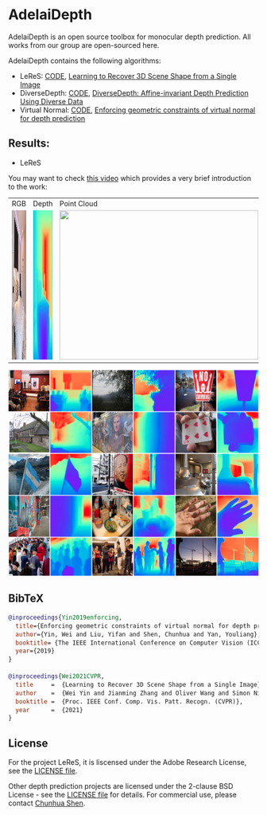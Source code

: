 # AdelaiDepth
AdelaiDepth is an open source toolbox for monocular depth prediction. All works from our group are open-sourced here.

AdelaiDepth contains the following algorithms:
* LeReS: [CODE](LeReS), [Learning to Recover 3D Scene Shape from a Single Image](https://arxiv.org/abs/2012.09365)
* DiverseDepth: [CODE](DiverseDepth), [DiverseDepth: Affine-invariant Depth Prediction Using Diverse Data](https://arxiv.org/abs/2002.00569)
* Virtual Normal: [CODE](https://github.com/YvanYin/VNL_Monocular_Depth_Prediction),  [Enforcing geometric constraints of virtual normal for depth prediction](https://arxiv.org/abs/1907.12209)


## Results:
* LeReS
  
You may want to check [this video](http://www.youtube.com/watch?v=UuT5_GK_TWk) which provides a very brief introduction to the work:

<table>
  <tr>
    <td>RGB</td>
     <td>Depth</td>
     <td>Point Cloud</td>
  </tr>
  <tr>
    <td><img src="examples/2-rgb.jpg" width=400 height=300></td>  
    <td><img src="examples/2.jpg" width=400 height=300></td>
    <td><img src="examples/2.gif" width=400 height=300></td>
  </tr>
 </table>

![Depth](./examples/depth.png)

## BibTeX

```BibTeX
@inproceedings{Yin2019enforcing,
  title={Enforcing geometric constraints of virtual normal for depth prediction},
  author={Yin, Wei and Liu, Yifan and Shen, Chunhua and Yan, Youliang},
  booktitle= {The IEEE International Conference on Computer Vision (ICCV)},
  year={2019}
}

@inproceedings{Wei2021CVPR,
  title     =  {Learning to Recover 3D Scene Shape from a Single Image},
  author    =  {Wei Yin and Jianming Zhang and Oliver Wang and Simon Niklaus and Long Mai and Simon Chen and Chunhua Shen},
  booktitle =  {Proc. IEEE Conf. Comp. Vis. Patt. Recogn. (CVPR)},
  year      =  {2021}
}
```

## License

For the project LeReS, it is liscensed under the Adobe Research License, see the [LICENSE file](LeReS/LICENSE).

Other depth prediction projects are licensed under the 2-clause BSD License - see the [LICENSE file](LICENSE) for details. For commercial use, please contact [Chunhua Shen](mailto:chhshen@gmail.com).